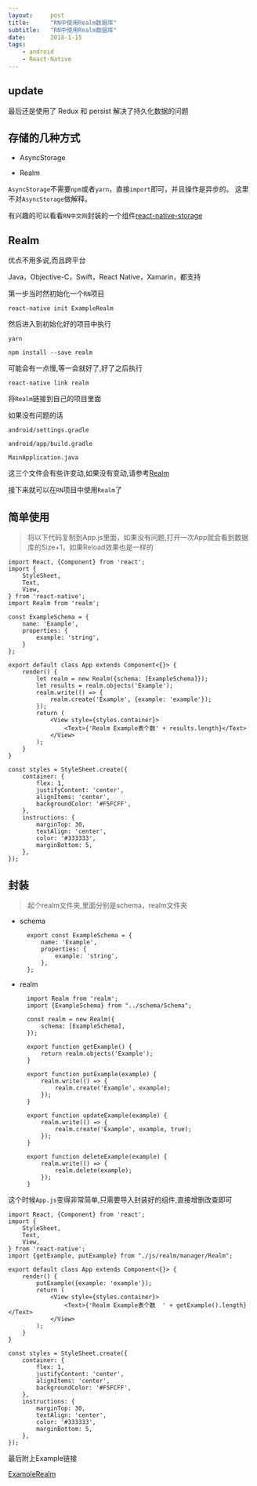 ```yaml
---
layout:     post
title:      "RN中使用Realm数据库"
subtitle:   "RN中使用Realm数据库"
date:       2018-1-15
tags:
    - android
    - React-Native
---
```


## update

最后还是使用了 Redux 和 persist 解决了持久化数据的问题

## 存储的几种方式

* AsyncStorage

* Realm

`AsyncStorage`不需要`npm`或者`yarn`，直接`import`即可，并且操作是异步的。
这里不对`AsyncStorage`做解释。

有兴趣的可以看看`RN中文网`封装的一个组件[react-native-storage](https://github.com/sunnylqm/react-native-storage)

## Realm

优点不用多说,而且跨平台

Java，Objective-C，Swift，React Native，Xamarin，都支持

第一步当时然初始化一个`RN`项目

`react-native init ExampleRealm`

然后进入到初始化好的项目中执行

  `yarn`  
  
  `npm install --save realm`

可能会有一点慢,等一会就好了,好了之后执行

`react-native link realm`

将`Realm`链接到自己的项目里面

如果没有问题的话

`android/settings.gradle`

`android/app/build.gradle`

`MainApplication.java`

这三个文件会有些许变动,如果没有变动,请参考[Realm](https://realm.io/docs/javascript/latest/)



接下来就可以在`RN`项目中使用`Realm`了


## 简单使用

>将以下代码复制到App.js里面，如果没有问题,打开一次App就会看到数据库的Size+1，如果Reload效果也是一样的

    import React, {Component} from 'react';
    import {
        StyleSheet,
        Text,
        View,
    } from 'react-native';
    import Realm from 'realm';
    
    const ExampleSchema = {
        name: 'Example',
        properties: {
            example: 'string',
        }
    };
    
    export default class App extends Component<{}> {
        render() {
            let realm = new Realm({schema: [ExampleSchema]});
            let results = realm.objects('Example');
            realm.write(() => {
                realm.create('Example', {example: 'example'});
            });
            return (
                <View style={styles.container}>
                    <Text>{'Realm Example表个数' + results.length}</Text>
                </View>
            );
        }
    }
    
    const styles = StyleSheet.create({
        container: {
            flex: 1,
            justifyContent: 'center',
            alignItems: 'center',
            backgroundColor: '#F5FCFF',
        },
        instructions: {
            marginTop: 30,
            textAlign: 'center',
            color: '#333333',
            marginBottom: 5,
        },
    });


## 封装

>起个realm文件夹,里面分别是schema，realm文件夹

* schema

        export const ExampleSchema = {
            name: 'Example',
            properties: {
                example: 'string',
            },
        };
        
* realm

        import Realm from 'realm';
        import {ExampleSchema} from "../schema/Schema";
        
        const realm = new Realm({
            schema: [ExampleSchema],
        });
        
        export function getExample() {
            return realm.objects('Example');
        }
        
        export function putExample(example) {
            realm.write(() => {
                realm.create('Example', example);
            });
        }
        
        export function updateExample(example) {
            realm.write(() => {
                realm.create('Example', example, true);
            });
        }
        
        export function deleteExample(example) {
            realm.write(() => {
                realm.delete(example);
            });
        }

这个时候`App.js`变得非常简单,只需要导入封装好的组件,直接增删改查即可

    import React, {Component} from 'react';
    import {
        StyleSheet,
        Text,
        View,
    } from 'react-native';
    import {getExample, putExample} from "./js/realm/manager/Realm";
    
    export default class App extends Component<{}> {
        render() {
            putExample({example: 'example'});
            return (
                <View style={styles.container}>
                    <Text>{'Realm Example表个数  ' + getExample().length}</Text>
                </View>
            );
        }
    }
    
    const styles = StyleSheet.create({
        container: {
            flex: 1,
            justifyContent: 'center',
            alignItems: 'center',
            backgroundColor: '#F5FCFF',
        },
        instructions: {
            marginTop: 30,
            textAlign: 'center',
            color: '#333333',
            marginBottom: 5,
        },
    });
    
最后附上Example链接 

[ExampleRealm](https://github.com/7449/AndroidDevelop/blob/develop/react-native/react-native-realm)


